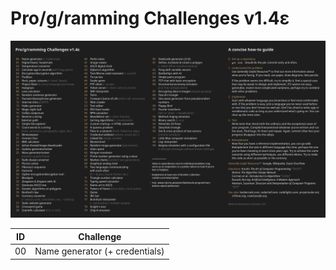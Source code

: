 # Pro/g/ramming Challenges v1.4ε

![Pro/g/ramming Challenges chart](./programming_challenges_v1-4epsilon.jpg)

| ID | Challenge |
|----|-----------|
| 00 | Name generator (+ credentials) |
